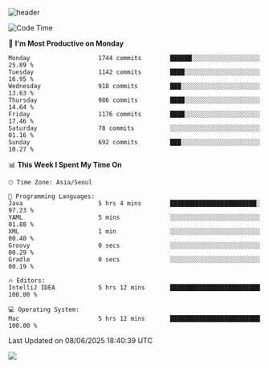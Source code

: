 ![header](https://capsule-render.vercel.app/api?type=Egg&color=timeAuto&height=300&section=header&text=PoPo&fontSize=90&animation=fadeIn)

  <!--START_SECTION:waka-->
![Code Time](http://img.shields.io/badge/Code%20Time-2%2C741%20hrs%2033%20mins-blue)

📅 **I'm Most Productive on Monday** 

```text
Monday                   1744 commits        ██████░░░░░░░░░░░░░░░░░░░   25.89 % 
Tuesday                  1142 commits        ████░░░░░░░░░░░░░░░░░░░░░   16.95 % 
Wednesday                918 commits         ███░░░░░░░░░░░░░░░░░░░░░░   13.63 % 
Thursday                 986 commits         ████░░░░░░░░░░░░░░░░░░░░░   14.64 % 
Friday                   1176 commits        ████░░░░░░░░░░░░░░░░░░░░░   17.46 % 
Saturday                 78 commits          ░░░░░░░░░░░░░░░░░░░░░░░░░   01.16 % 
Sunday                   692 commits         ███░░░░░░░░░░░░░░░░░░░░░░   10.27 % 
```


📊 **This Week I Spent My Time On** 

```text
🕑︎ Time Zone: Asia/Seoul

💬 Programming Languages: 
Java                     5 hrs 4 mins        ████████████████████████░   97.23 % 
YAML                     5 mins              ░░░░░░░░░░░░░░░░░░░░░░░░░   01.88 % 
XML                      1 min               ░░░░░░░░░░░░░░░░░░░░░░░░░   00.40 % 
Groovy                   0 secs              ░░░░░░░░░░░░░░░░░░░░░░░░░   00.29 % 
Gradle                   0 secs              ░░░░░░░░░░░░░░░░░░░░░░░░░   00.19 % 

🔥 Editors: 
IntelliJ IDEA            5 hrs 12 mins       █████████████████████████   100.00 % 

💻 Operating System: 
Mac                      5 hrs 12 mins       █████████████████████████   100.00 % 
```


 Last Updated on 08/06/2025 18:40:39 UTC
<!--END_SECTION:waka-->



<img src="https://capsule-render.vercel.app/api?type=Egg&color=timeAuto&height=300&section=footer&text=PoPo&fontSize=90&animation=fadeIn&reversal=true" />
